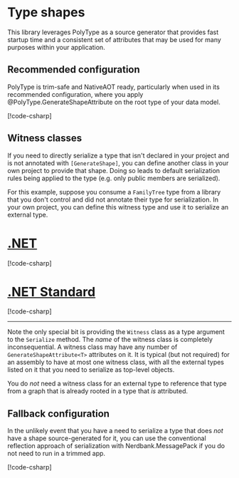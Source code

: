 # Type shapes

This library leverages PolyType as a source generator that provides fast startup time and a consistent set of attributes that may be used for many purposes within your application.

## Recommended configuration

PolyType is trim-safe and NativeAOT ready, particularly when used in its recommended configuration, where you apply @PolyType.GenerateShapeAttribute on the root type of your data model.

[!code-csharp[](../../samples/TypeShapePatterns.cs#NaturallyAttributed)]

## Witness classes

If you need to directly serialize a type that isn't declared in your project and is not annotated with `[GenerateShape]`, you can define another class in your own project to provide that shape.
Doing so leads to default serialization rules being applied to the type (e.g. only public members are serialized).

For this example, suppose you consume a `FamilyTree` type from a library that you don't control and did not annotate their type for serialization.
In your own project, you can define this witness type and use it to serialize an external type.

# [.NET](#tab/net)

[!code-csharp[](../../samples/TypeShapePatterns.cs#WitnessNET)]

# [.NET Standard](#tab/netfx)

[!code-csharp[](../../samples/TypeShapePatterns.cs#WitnessNETFX)]

---

Note the only special bit is providing the `Witness` class as a type argument to the `Serialize` method.
The _name_ of the witness class is completely inconsequential.
A witness class may have any number of `GenerateShapeAttribute<T>` attributes on it.
It is typical (but not required) for an assembly to have at most one witness class, with all the external types listed on it that you need to serialize as top-level objects.

You do _not_ need a witness class for an external type to reference that type from a graph that is already rooted in a type that _is_ attributed.

## Fallback configuration

In the unlikely event that you have a need to serialize a type that does _not_ have a shape source-generated for it, you can use the conventional reflection approach of serialization with Nerdbank.MessagePack if you do not need to run in a trimmed app.

[!code-csharp[](../../samples/TypeShapePatterns.cs#SerializeUnshapedType)]
